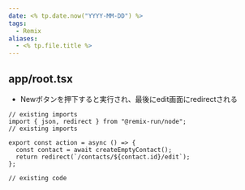 ```yaml
---
date: <% tp.date.now("YYYY-MM-DD") %>
tags:
  - Remix
aliases:
  - <% tp.file.title %>
---
```

## app/root.tsx 

- Newボタンを押下すると実行され、最後にedit画面にredirectされる

```tsx
// existing imports
import { json, redirect } from "@remix-run/node";
// existing imports

export const action = async () => {
  const contact = await createEmptyContact();
  return redirect(`/contacts/${contact.id}/edit`);
};

// existing code
```
